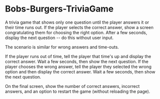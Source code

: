 # Bobs-Burgers-TriviaGame

A trivia game that shows only one question until the player answers it or their time runs out.
If the player selects the correct answer, show a screen congratulating them for choosing the right option. After a few seconds, display the next question -- do this without user input.

The scenario is similar for wrong answers and time-outs.


If the player runs out of time, tell the player that time's up and display the correct answer. Wait a few seconds, then show the next question.
If the player chooses the wrong answer, tell the player they selected the wrong option and then display the correct answer. Wait a few seconds, then show the next question.


On the final screen, show the number of correct answers, incorrect answers, and an option to restart the game (without reloading the page).
